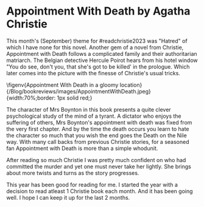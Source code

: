 # Appointment With Death by Agatha Christie

This month's (September) theme for #readchristie2023 was "Hatred" of which I have none for this novel. Another gem of a novel from Christie, Appointment with Death follows a complicated family and their authoritarian matriarch. The Belgian detective Hercule Poirot hears from his hotel window "You do see, don't you, that she's got to be killed' in the prologue. Which later comes into the picture with the finesse of Christie's usual tricks.

\figenv{Appointment With Death in a gloomy location}{/Blog/bookreviews/images/AppointmentWithDeath.jpeg}{width:70%;border: 1px solid red;}

The character of Mrs Boynton in this book presents a quite clever psychological study of the mind of a tyrant. A dictator who enjoys the suffering of others, Mrs Boynton's appointment with death was fixed from the very first chapter. And by the time the death occurs you learn to hate the character so much that you wish the end goes the Death on the Nile way. With many call backs from previous Christie stories, for a seasoned fan Appointment with Death is more than a simple whodunit.

After reading so much Christie I was pretty much confident on who had committed the murder and yet one must never take her lightly. She brings about more twists and turns as the story progresses.

This year has been good for reading for me. I started the year with a decision to read atleast 1 Christie book each month. And it has been going well. I hope I can keep it up for the last 2 months.
